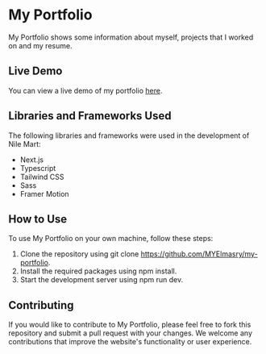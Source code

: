 # My Portfolio

My Portfolio shows some information about myself, projects that I worked on and my resume.

## Live Demo

You can view a live demo of my portfolio [here](https://my-portfolio-myelmasry.vercel.app/).

## Libraries and Frameworks Used

The following libraries and frameworks were used in the development of Nile Mart:

- Next.js
- Typescript
- Tailwind CSS
- Sass
- Framer Motion

## How to Use

To use My Portfolio on your own machine, follow these steps:

1. Clone the repository using git clone https://github.com/MYElmasry/my-portfolio.
2. Install the required packages using npm install.
3. Start the development server using npm run dev.

## Contributing

If you would like to contribute to My Portfolio, please feel free to fork this repository and submit a pull request with your changes. We welcome any contributions that improve the website's functionality or user experience.
